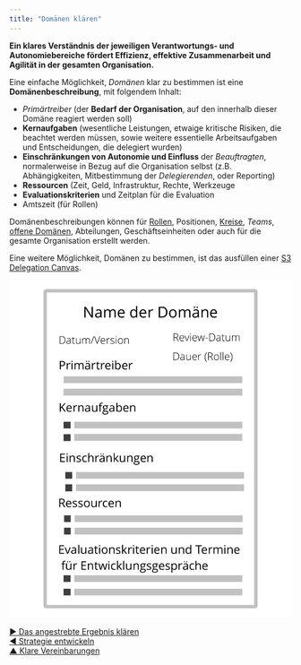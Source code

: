 ```yaml
---
title: "Domänen klären"
---
```



**Ein klares Verständnis der jeweiligen Verantwortungs- und Autonomiebereiche fördert Effizienz, effektive Zusammenarbeit und Agilität in der gesamten Organisation.**

Eine einfache Möglichkeit, <dfn data-info="Domäne: Ein eigener Arbeits-, Einfluss-  und Entscheidungsbereich innerhalb einer Organisation.">Domänen</dfn> klar zu bestimmen ist eine **Domänenbeschreibung**, mit folgendem Inhalt:

- <dfn data-info="Primärtreiber: Der Primärtreiber einer Domäne ist der übergeordnete Treiber, den die Verantwortlichen für diese Domäne beantworten.">Primärtreiber</dfn> (der **Bedarf der Organisation**, auf den innerhalb dieser Domäne reagiert werden soll)
- **Kernaufgaben** (wesentliche Leistungen, etwaige kritische Risiken, die beachtet werden müssen, sowie weitere essentielle Arbeitsaufgaben und Entscheidungen, die delegiert wurden)
- **Einschränkungen von Autonomie und Einfluss** der *Beauftragten*, normalerweise in Bezug auf die Organisation selbst (z.B. Abhängigkeiten, Mitbestimmung der <dfn data-info="Delegierende: Eine Person oder Gruppe, die die Verantwortung für eine Domäne an andere delegiert.">Delegierenden</dfn>, oder Reporting)
- **Ressourcen** (Zeit, Geld, Infrastruktur, Rechte, Werkzeuge
- **Evaluationskriterien** und Zeitplan für die Evaluation
- Amtszeit (für Rollen)

Domänenbeschreibungen können für [Rollen](role.html), Positionen, [Kreise](circle.html), <dfn data-info="Team: Eine Gruppe von Menschen, die zusammenarbeiten, um ein gemeinsames Ziel zu erreichen.">Teams</dfn>, [offene Domänen](open-domain.html), Abteilungen, Geschäftseinheiten oder auch für die gesamte Organisation erstellt werden.

Eine weitere Möglichkeit, Domänen zu bestimmen, ist das ausfüllen einer [S3 Delegation Canvas](http://s3canvas.sociocracy30.org/s3-delegation-canvas.html).

![Eine Vorlage für Domänenbeschreibungen](img/templates/domain-description-template.png)

[&#9654; Das angestrebte Ergebnis klären](clarify-intended-outcome.html)<br/>[&#9664; Strategie entwickeln](develop-strategy.html)<br/>[&#9650; Klare Vereinbarungen](defining-agreements.html)

